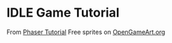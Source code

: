 # IDLE Game Tutorial

From [Phaser Tutorial](https://gamedevacademy.org/phaser-tutorial-how-to-create-an-idle-clicker-game/ 'Phaser Tutorial')
Free sprites on [OpenGameArt.org](https://opengameart.org/ 'OpenGameArt.org')